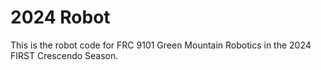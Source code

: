 # 2024 Robot
This is the robot code for FRC 9101 Green Mountain Robotics in the 2024 FIRST Crescendo Season.
